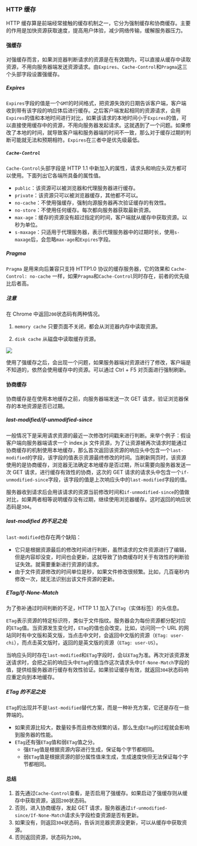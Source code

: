 ### HTTP 缓存

HTTP 缓存算是前端经常接触的缓存机制之一，它分为强制缓存和协商缓存。主要的作用是加快资源获取速度，提高用户体验，减少网络传输，缓解服务器压力。

#### 强缓存

对强缓存而言，如果浏览器判断请求的资源是在有效期内，可以直接从缓存中读取资源，不用向服务器端发送资源请求。由`Expires`、`Cache-Control`和`Pragma`这三个头部字段设置强缓存。

##### Expires

`Expires`字段的值是一个`GMT`的时间格式，把资源失效的日期告诉客户端，客户端收到带有该字段的响应体后进行缓存。之后客户端发起相同的资源请求，会用`Expires`的值和本地时间进行对比，如果该请求的本地时间小于`Expires`的值，可以直接使用缓存中的资源，不用向服务器发起请求。这就遇到了一个问题。如果修改了本地的时间，就导致客户端和服务器端的时间不一致，那么对于缓存过期的判断可能就无法和预期相符。`Expires`在三者中是优先级最低。

##### `Cache-Control`

`Cache-Control`头部字段是 HTTP 1.1 中新加入的属性，请求头和响应头双方都可以使用。下面列出它各端所具备的属性值。

- `public`：该资源可以被浏览器和代理服务器进行缓存。
- `private`：该资源只可以被浏览器缓存，其他都不可以。
- `no-cache`：不使用强缓存，强制向源服务器再次验证缓存的有效性。
- `no-store`：不使用任何缓存。每次都向服务器获取最新资源。
- `max-age`：缓存的资源没有超过指定的时间，客户端就从缓存中获取资源。以秒为单位。
- `s-maxage`：只适用于代理服务器，表示代理服务器中的过期时长，使用`s-maxage`后，会忽略`max-age`和`Expires`字段。

##### Pragma

`Pragma` 是用来向后兼容只支持 HTTP1.0 协议的缓存服务器，它的效果和 `Cache-Control: no-cache` 一样，如果`Pragma`和`Cache-Control`同时存在，前者的优先级比后者高。

##### 注意

在 Chrome 中返回`200`状态码有两种情况。

1. `memory cache`
   只要页面不关闭，都会从浏览器内存中读取资源。

2. `disk cache`
   从磁盘中读取缓存资源。

![]("./images/强缓存.jpg")

使用了强缓存之后，会出现一个问题，如果服务器端对资源进行了修改，客户端是不知道的，依然会使用缓存中的资源。可以通过 Ctrl + F5 对页面进行强制刷新。

#### 协商缓存

协商缓存是在使用本地缓存之前，向服务器端发送一次 GET 请求，验证浏览器保存的本地资源是否已过期。

##### last-modified/if-unmodified-since

一般情况下是采用请求资源的最近一次修改时间戳来进行判断。来举个例子：假设客户端向服务器端请求一个 index.js 文件资源，为了让资源被再次请求时能通过协商缓存的机制使用本地缓存，那么首次返回该资源的响应头中包含一个`last-modified`的字段，该字段的值表示资源最终修改的时间。当刷新网页时，该资源使用的是协商缓存，浏览器无法确定本地缓存是否过期，所以需要向服务器发送一次 GET 请求，进行缓存有效性的协商，这次的 GET 请求的请求头中包含一个`if-unmodified-since`字段，该字段的值是上次响应头中的`last-modified`字段的值。

服务器收到请求后会用该请求的资源当前修改时间和`if-unmodified-since`的值做对比，如果两者相等说明缓存没有过期，继续使用浏览器缓存。这时返回的响应状态码是`304`。

##### last-modified 的不足之处

`last-modified`也存在两个缺陷：

- 它只是根据资源最后的修改时间进行判断，虽然请求的文件资源进行了编辑，但是内容却没变，时间也会更新，这就导致了协商缓存时关于有效性的判断验证失效。就需要重新进行资源的请求。
- 由于文件资源修改的时间单位是秒，如果文件修改很频繁。比如，几百毫秒内修改一次，就无法识别出该文件资源的更新。

##### ETag/If-None-Match

为了弥补通过时间判断的不足，HTTP 1.1 加入了`ETag`（实体标签）的头信息。

`ETag`表示资源的特定标识符，类似于文件指纹。服务器会为每份资源都分配对应的`ETag`值。当资源发生变化时，`ETag`的值也会改变。比如，访问同一个 URL 的网站同时有中文版和英文版，当点击中文时，会返回中文版的资源（`ETag: user-chi`），而点击英文版时，返回的是英文版的资源（`ETag: user-US`）。

当响应头同时存在`last-modified`和`ETag`字段时，会以`ETag`为准。再次对该资源发送请求时，会把之前的响应头中`ETag`的值当作这次请求头中`If-None-Match`字段的值，提供给服务器进行缓存有效性验证。如果验证缓存有效，就返回`304`状态码响应重定向到本地缓存。

##### ETag 的不足之处

`ETag`的出现并不是`last-modified`替代方案，而是一种补充方案，它还是存在一些弊端的。

- 如果资源比较大，数量较多而且修改频繁的话，那么生成`ETag`的过程就会影响到服务器的性能。
- `ETag`还有强`ETag`值和弱`ETag`值之分。
  - 强`ETag`值是根据资源内容进行生成，保证每个字节都相同。
  - 弱`ETag`值是根据资源的部分属性值来生成，生成速度快但无法保证每个字节都相同。

#### 总结

1. 首先通过`Cache-Control`查看，是否启用了强缓存。如果启动了强缓存则从缓存中获取资源，返回`200`状态码。
2. 否则，进入协商缓存，发起 GET 请求，服务器通过`if-unmodified-since/If-None-Match`请求头字段检查资源是否有更新。
3. 如果没有，则返回`304`状态码，告诉浏览器资源没更新，可以从缓存中获取资源。
4. 否则返回资源，状态码为`200`。
